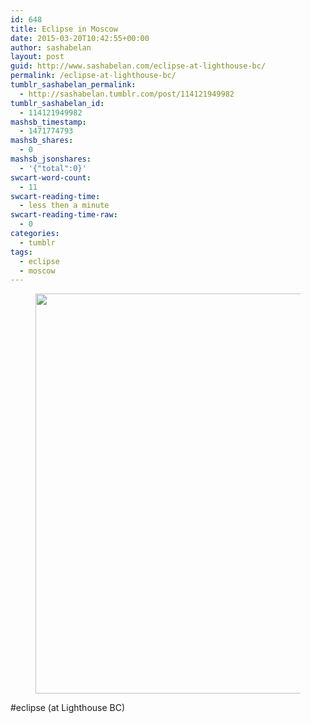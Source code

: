 ```yaml
---
id: 648
title: Eclipse in Moscow
date: 2015-03-20T10:42:55+00:00
author: sashabelan
layout: post
guid: http://www.sashabelan.com/eclipse-at-lighthouse-bc/
permalink: /eclipse-at-lighthouse-bc/
tumblr_sashabelan_permalink:
  - http://sashabelan.tumblr.com/post/114121949982
tumblr_sashabelan_id:
  - 114121949982
mashsb_timestamp:
  - 1471774793
mashsb_shares:
  - 0
mashsb_jsonshares:
  - '{"total":0}'
swcart-word-count:
  - 11
swcart-reading-time:
  - less then a minute
swcart-reading-time-raw:
  - 0
categories:
  - tumblr
tags:
  - eclipse
  - moscow
---
```

<div id='gallery-678' class='gallery galleryid-648 gallery-columns-1 gallery-size-full'>
  <figure class='gallery-item'> 
  
  <div class='gallery-icon landscape'>
    <img width="640" height="640" src="http://www.sashabelan.ru/wp-content/uploads/2015/03/tumblr_nlib3kBXUc1qarj97o1_1280.jpg" class="attachment-full size-full" alt="" srcset="http://www.sashabelan.ru/wp-content/uploads/2015/03/tumblr_nlib3kBXUc1qarj97o1_1280.jpg 640w, http://www.sashabelan.ru/wp-content/uploads/2015/03/tumblr_nlib3kBXUc1qarj97o1_1280-150x150.jpg 150w, http://www.sashabelan.ru/wp-content/uploads/2015/03/tumblr_nlib3kBXUc1qarj97o1_1280-300x300.jpg 300w, http://www.sashabelan.ru/wp-content/uploads/2015/03/tumblr_nlib3kBXUc1qarj97o1_1280-230x230.jpg 230w, http://www.sashabelan.ru/wp-content/uploads/2015/03/tumblr_nlib3kBXUc1qarj97o1_1280-350x350.jpg 350w" sizes="(max-width: 640px) 100vw, 640px" />
  </div></figure>
</div>

#eclipse (at Lighthouse BC)
